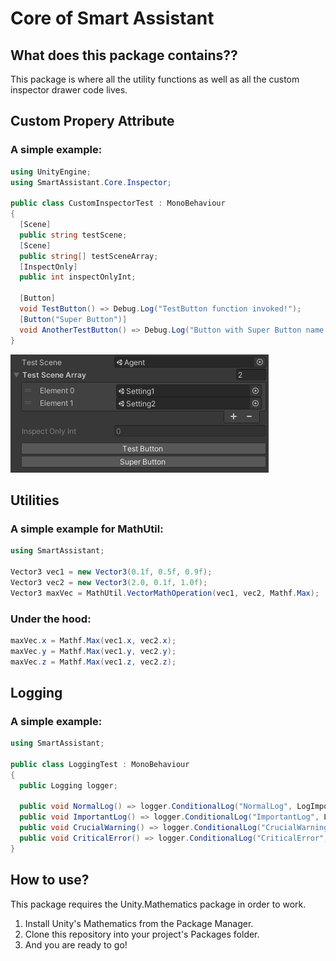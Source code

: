 # Core of Smart Assistant

## What does this package contains??

This package is where all the utility functions as well as all the custom inspector drawer code lives.

## Custom Propery Attribute

### A simple example:
```cs
using UnityEngine;
using SmartAssistant.Core.Inspector;

public class CustomInspectorTest : MonoBehaviour
{
  [Scene]
  public string testScene;
  [Scene]
  public string[] testSceneArray;
  [InspectOnly]
  public int inspectOnlyInt;

  [Button]
  void TestButton() => Debug.Log("TestButton function invoked!");
  [Button("Super Button")]
  void AnotherTestButton() => Debug.Log("Button with Super Button name pressed!");
}
```

![CustomPropertyAttribute](./Pictures/CustomPropertyAttribute.png)

## Utilities

### A simple example for MathUtil:

```cs
using SmartAssistant;

Vector3 vec1 = new Vector3(0.1f, 0.5f, 0.9f);
Vector3 vec2 = new Vector3(2.0, 0.1f, 1.0f);
Vector3 maxVec = MathUtil.VectorMathOperation(vec1, vec2, Mathf.Max);

```
### Under the hood:

```cs
maxVec.x = Mathf.Max(vec1.x, vec2.x);
maxVec.y = Mathf.Max(vec1.y, vec2.y);
maxVec.z = Mathf.Max(vec1.z, vec2.z);
```

## Logging

### A simple example:
```cs
using SmartAssistant;

public class LoggingTest : MonoBehaviour
{
  public Logging logger;

  public void NormalLog() => logger.ConditionalLog("NormalLog", LogImportance.Info, LogStyle.Log);
  public void ImportantLog() => logger.ConditionalLog("ImportantLog", LogImportance.Important, LogStyle.Log);
  public void CrucialWarning() => logger.ConditionalLog("CrucialWarning", LogImportance.Crucial, LogStyle.Warning);
  public void CriticalError() => logger.ConditionalLog("CriticalError", LogImportance.Critical, LogStyle.Error);
}
```

## How to use?

This package requires the Unity.Mathematics package in order to work.

1. Install Unity's Mathematics from the Package Manager.
2. Clone this repository into your project's Packages folder.
3. And you are ready to go!